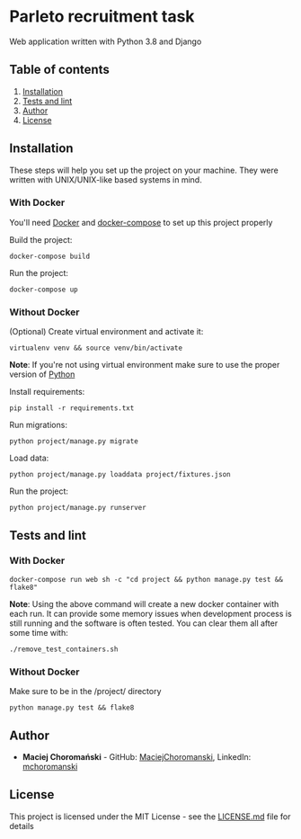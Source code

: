 # Parleto recruitment task
Web application written with Python 3.8 and Django

## Table of contents
1. [Installation](#installation)
2. [Tests and lint](#tests-and-lint)
3. [Author](#author)
4. [License](#license)

## Installation
These steps will help you set up the project on your machine. They were written with UNIX/UNIX-like based systems in mind.

### With Docker
You'll need [Docker](https://www.docker.com/) and [docker-compose](https://docs.docker.com/compose/) to set up this project properly

Build the project:
```
docker-compose build
```

Run the project:
```
docker-compose up
```

### Without Docker
(Optional) Create virtual environment and activate it:
```
virtualenv venv && source venv/bin/activate
```
**Note**: If you're not using virtual environment make sure to use the proper version of [Python](https://www.python.org/)

Install requirements:
```
pip install -r requirements.txt
```

Run migrations:
```
python project/manage.py migrate
```

Load data:
```
python project/manage.py loaddata project/fixtures.json
```

Run the project:
```
python project/manage.py runserver
```

## Tests and lint

### With Docker
```
docker-compose run web sh -c "cd project && python manage.py test && flake8"
```

**Note**: Using the above command will create a new docker container with each run. It can provide some memory issues when development process is still running and the software is often tested. You can clear them all after some time with:
```
./remove_test_containers.sh
```

### Without Docker
Make sure to be in the /project/ directory
```
python manage.py test && flake8
```

## Author
* **Maciej Choromański** - GitHub: [MaciejChoromanski](https://github.com/MaciejChoromanski), LinkedIn: [mchoromanski](https://www.linkedin.com/in/mchoromanski/)

## License
This project is licensed under the MIT License - see the [LICENSE.md](LICENSE.md) file for details